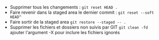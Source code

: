 
- Supprimer tous les changements : `git reset HEAD .`
- Faire revenir dans la staged area le dernier commit : `git reset --soft HEAD^`
- Faire sortir de la staged area `git restore --staged -- .`
- Supprimer les fichiers et dossiers non suivis par GIT `git clean -fd` ajouter l'argument -X pour inclure les fichiers ignorés